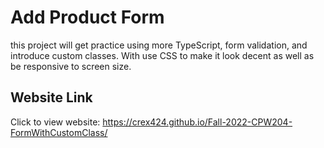 # Add Product Form

this project will get practice using more TypeScript, form validation,
and introduce custom classes.
With use CSS to make it look decent as well as be responsive to screen size.

## Website Link
Click to view website: https://crex424.github.io/Fall-2022-CPW204-FormWithCustomClass/
